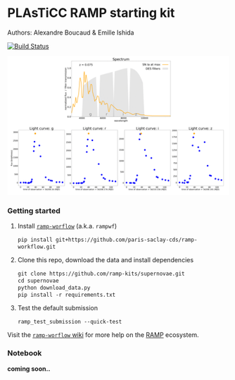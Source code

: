 # PLAsTiCC RAMP starting kit

Authors: Alexandre Boucaud & Emille Ishida

[![Build Status](https://travis-ci.org/ramp-kits/supernovae.svg?branch=master)](https://travis-ci.org/ramp-kits/supernovae)

<img src="img/fullLC.gif" width="600px">

### Getting started

1. Install [`ramp-worflow`](https://github.com/paris-saclay-cds/ramp-workflow) (a.k.a. `rampwf`)
    ```
    pip install git+https://github.com/paris-saclay-cds/ramp-workflow.git
    ```
2. Clone this repo, download the data and install dependencies
    ```
    git clone https://github.com/ramp-kits/supernovae.git
    cd supernovae
    python download_data.py
    pip install -r requirements.txt
    ```
3. Test the default submission
    ```
    ramp_test_submission --quick-test
    ```

Visit the [`ramp-worflow` wiki](https://github.com/paris-saclay-cds/ramp-workflow/wiki) for more help on the [RAMP](http://ramp.studio) ecosystem.

### Notebook

**coming soon..**
